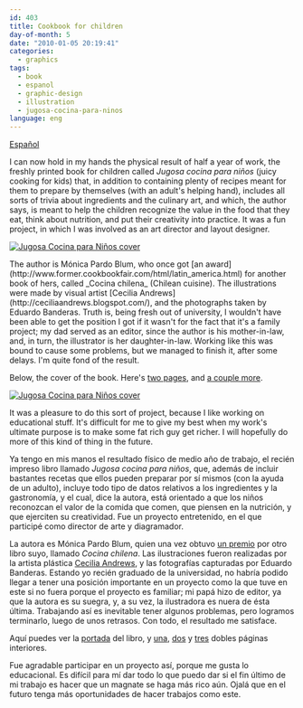 ```yaml
---
id: 403
title: Cookbook for children
day-of-month: 5
date: "2010-01-05 20:19:41"
categories:
  - graphics
tags:
  - book
  - espanol
  - graphic-design
  - illustration
  - jugosa-cocina-para-ninos
language: eng
---
```


[Español](/2010/01/cookbook-for-children/#language)

I can now hold in my hands the physical result of half a year of work, the freshly printed book for children called _Jugosa cocina para niños_ (juicy cooking for kids) that, in addition to containing plenty of recipes meant for them to prepare by themselves (with an adult's helping hand), includes all sorts of trivia about ingredients and the culinary art, and which, the author says, is meant to help the children recognize the value in the food that they eat, think about nutrition, and put their creativity into practice. It was a fun project, in which I was involved as an art director and layout designer.

[![Jugosa Cocina para Niños cover](/files/2010/01-cookbook-for-children/jugosa1small1.jpg "Jugosa Cocina para Niños pages")](//piclog.agj.cl/index.php?showimage=66)

<!-- more -->The author is Mónica Pardo Blum, who once got [an award](http://www.former.cookbookfair.com/html/latin_america.html) for another book of hers, called _Cocina chilena_ (Chilean cuisine). The illustrations were made by visual artist [Cecilia Andrews](http://ceciliaandrews.blogspot.com/), and the photographs taken by Eduardo Banderas. Truth is, being fresh out of university, I wouldn't have been able to get the position I got if it wasn't for the fact that it's a family project; my dad served as an editor, since the author is his mother-in-law, and, in turn, the illustrator is her daughter-in-law. Working like this was bound to cause some problems, but we managed to finish it, after some delays. I'm quite fond of the result.

Below, the cover of the book. Here's [two pages](//piclog.agj.cl/index.php?showimage=67), and [a couple more](//piclog.agj.cl/index.php?showimage=68).

[![Jugosa Cocina para Niños cover](/files/2010/01-cookbook-for-children/jugosaportadasmall1.jpg "Jugosa Cocina para Niños cover")](//piclog.agj.cl/index.php?showimage=65)

It was a pleasure to do this sort of project, because I like working on educational stuff. It's difficult for me to give my best when my work's ultimate purpose is to make some fat rich guy get richer. I will hopefully do more of this kind of thing in the future.

<language-break language="spa" />

Ya tengo en mis manos el resultado físico de medio año de trabajo, el recién impreso libro llamado _Jugosa cocina para niños_, que, además de incluir bastantes recetas que ellos pueden preparar por sí mismos (con la ayuda de un adulto), incluye todo tipo de datos relativos a los ingredientes y la gastronomía, y el cual, dice la autora, está orientado a que los niños reconozcan el valor de la comida que comen, que piensen en la nutrición, y que ejerciten su creatividad. Fue un proyecto entretenido, en el que participé como director de arte y diagramador.

La autora es Mónica Pardo Blum, quien una vez obtuvo [un premio](http://www.former.cookbookfair.com/html/latin_america.html) por otro libro suyo, llamado _Cocina chilena_. Las ilustraciones fueron realizadas por la artista plástica [Cecilia Andrews](http://ceciliaandrews.blogspot.com/), y las fotografías capturadas por Eduardo Banderas. Estando yo recién graduado de la universidad, no habría podido llegar a tener una posición importante en un proyecto como la que tuve en este si no fuera porque el proyecto es familiar; mi papá hizo de editor, ya que la autora es su suegra, y, a su vez, la ilustradora es nuera de ésta última. Trabajando así es inevitable tener algunos problemas, pero logramos terminarlo, luego de unos retrasos. Con todo, el resultado me satisface.

Aquí puedes ver la [portada](//piclog.agj.cl/index.php?showimage=65) del libro, y [una](//piclog.agj.cl/index.php?showimage=66), [dos](//piclog.agj.cl/index.php?showimage=67) y [tres](//piclog.agj.cl/index.php?showimage=68) dobles páginas interiores.

Fue agradable participar en un proyecto así, porque me gusta lo educacional. Es difícil para mí dar todo lo que puedo dar si el fin último de mi trabajo es hacer que un magnate se haga más rico aún. Ojalá que en el futuro tenga más oportunidades de hacer trabajos como este.
